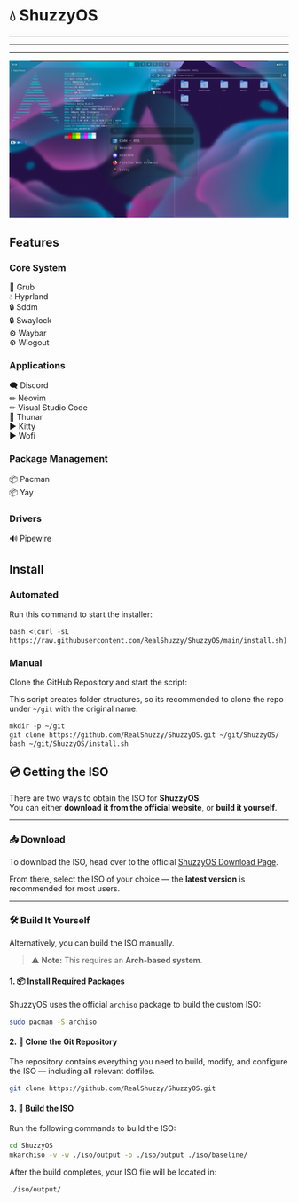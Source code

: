 # 💧 ShuzzyOS
---
***
___
!["Preview of ShuzzyOS"](assets/preview.png)

## Features 
### Core System 
🔧 Grub  
💧 Hyprland  
🔒 Sddm  
🔒 Swaylock  
⚙ Waybar  
⚙ Wlogout  
### Applications 
🗨 Discord  
✏ Neovim  
✏ Visual Studio Code  
📁 Thunar  
▶ Kitty  
▶ Wofi  
### Package Management 
📦 Pacman  
📦 Yay   
### Drivers 
🔊 Pipewire  

## Install
### Automated
Run this command to start the installer:
```
bash <(curl -sL https://raw.githubusercontent.com/RealShuzzy/ShuzzyOS/main/install.sh)
```
### Manual
Clone the GitHub Repository and start the script:

This script creates folder structures, so its recommended to clone the repo under `~/git` with the original name. 
```
mkdir -p ~/git
git clone https://github.com/RealShuzzy/ShuzzyOS.git ~/git/ShuzzyOS/
bash ~/git/ShuzzyOS/install.sh
```

## 💿 Getting the ISO

There are two ways to obtain the ISO for **ShuzzyOS**:  
You can either **download it from the official website**, or **build it yourself**.

---

### 📥 Download

To download the ISO, head over to the official [ShuzzyOS Download Page](https://shuzzy.duckdns.org/download).

From there, select the ISO of your choice — the **latest version** is recommended for most users.

---

### 🛠️ Build It Yourself

Alternatively, you can build the ISO manually.  
> ⚠️ **Note:** This requires an **Arch-based system**.

#### 1. 📦 Install Required Packages

ShuzzyOS uses the official `archiso` package to build the custom ISO:

```bash
sudo pacman -S archiso
```
#### 2. 📁 Clone the Git Repository

The repository contains everything you need to build, modify, and configure the ISO — including all relevant dotfiles.

```bash
git clone https://github.com/RealShuzzy/ShuzzyOS.git
```

#### 3. 🔨 Build the ISO

Run the following commands to build the ISO:

```bash
cd ShuzzyOS
mkarchiso -v -w ./iso/output -o ./iso/output ./iso/baseline/
```

After the build completes, your ISO file will be located in:

```bash
./iso/output/
```


